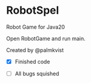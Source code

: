 # RobotSpel
Robot Game for Java20

Open RobotGame and run main. 

Created by @palmkvist

- [x] Finished code
- [ ] All bugs squished

